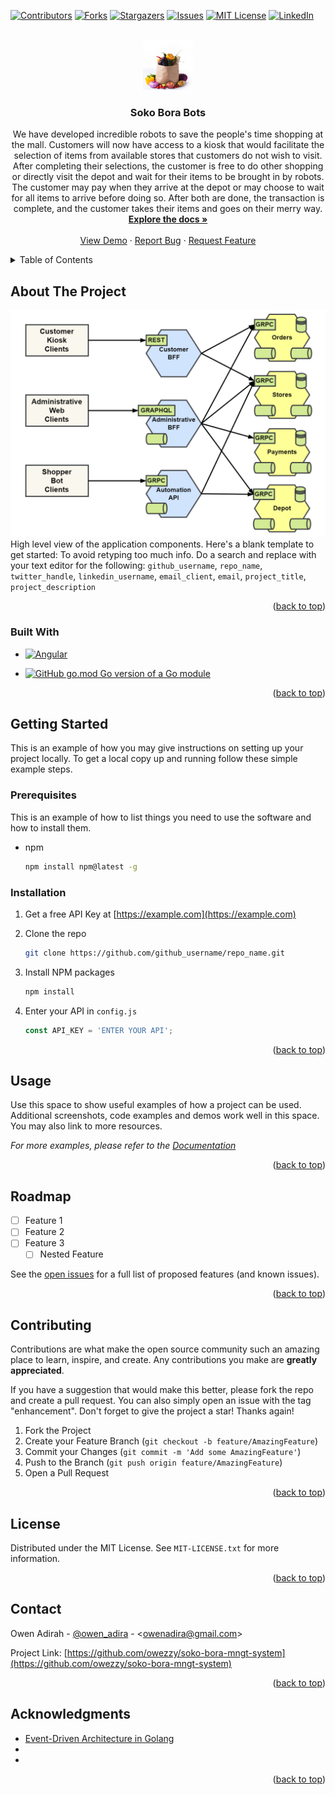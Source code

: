 <!-- Improved compatibility of back to top link: See: https://github.com/othneildrew/Best-README-Template/pull/73 -->
<a name="readme-top"></a>
<!--
*** Thanks for checking out the Best-README-Template. If you have a suggestion
*** that would make this better, please fork the repo and create a pull request
*** or simply open an issue with the tag "enhancement".
*** Don't forget to give the project a star!
*** Thanks again! Now go create something AMAZING! :D
-->

<!-- PROJECT SHIELDS -->
<!--
*** I'm using markdown "reference style" links for readability.
*** Reference links are enclosed in brackets [ ] instead of parentheses ( ).
*** See the bottom of this document for the declaration of the reference variables
*** for contributors-url, forks-url, etc. This is an optional, concise syntax you may use.
*** https://www.markdownguide.org/basic-syntax/#reference-style-links
-->
[![Contributors][contributors-shield]][contributors-url]
[![Forks][forks-shield]][forks-url]
[![Stargazers][stars-shield]][stars-url]
[![Issues][issues-shield]][issues-url]
[![MIT License][license-shield]][license-url]
[![LinkedIn][linkedin-shield]][linkedin-url]

<!-- PROJECT LOGO -->
<br />
<div align="center">
  <a href="https://github.com/owezzy/soko-bora-mngt-system">
    <img src="client/soko-bora-web-app/src/assets/images/logo/paper-bag.png" alt="Logo" width="80" height="80">
  </a>

<h3 align="center">Soko Bora Bots</h3>

  <p align="center">
We have developed incredible robots to save the people's time shopping at the mall. Customers will now have access to a kiosk that would facilitate the selection of items from available stores that customers do not wish to visit. After completing their selections, the customer is free to do other shopping or directly visit the depot and wait for their items to be brought in by robots. The customer may pay when they arrive at the depot or may choose to wait for all items to arrive before doing so. After both are done, the transaction is complete, and the customer takes their items and goes on their merry way.
    <br />
    <a href="https://github.comowezzy/soko-bora-mngt-system"><strong>Explore the docs »</strong></a>
    <br />
    <br />
    <a href="https://github.com/owezzy/soko-bora-mngt-system">View Demo</a>
    ·
    <a href="https://github.com/owezzy/soko-bora-mngt-system/issues">Report Bug</a>
    ·
    <a href="https://github.com/owezzy/soko-bora-mngt-system/issues">Request Feature</a>
  </p>
</div>

<!-- TABLE OF CONTENTS -->
<details>
  <summary>Table of Contents</summary>
  <ol>
    <li>
      <a href="#about-the-project">About The Project</a>
      <ul>
        <li><a href="#built-with">Built With</a></li>
      </ul>
    </li>
    <li>
      <a href="#getting-started">Getting Started</a>
      <ul>
        <li><a href="#prerequisites">Prerequisites</a></li>
        <li><a href="#installation">Installation</a></li>
      </ul>
    </li>
    <li><a href="#usage">Usage</a></li>
    <li><a href="#roadmap">Roadmap</a></li>
    <li><a href="#contributing">Contributing</a></li>
    <li><a href="#license">License</a></li>
    <li><a href="#contact">Contact</a></li>
    <li><a href="#acknowledgments">Acknowledgments</a></li>
  </ol>
</details>

<!-- ABOUT THE PROJECT -->
## About The Project

[![Product Name Screen Shot][product-screenshot]](https://example.com)
High level view of the application components.
Here's a blank template to get started: To avoid retyping too much info. Do a search and replace with your text editor for the following: `github_username`, `repo_name`, `twitter_handle`, `linkedin_username`, `email_client`, `email`, `project_title`, `project_description`

<p align="right">(<a href="#readme-top">back to top</a>)</p>

### Built With

* [![Angular][Angular.io]][Angular-url]

* [![GitHub go.mod Go version of a Go module](https://img.shields.io/github/go-mod/go-version/gomods/athens.svg)](https://github.com/gomods/athens)

<p align="right">(<a href="#readme-top">back to top</a>)</p>

<!-- GETTING STARTED -->
## Getting Started

This is an example of how you may give instructions on setting up your project locally.
To get a local copy up and running follow these simple example steps.

### Prerequisites

This is an example of how to list things you need to use the software and how to install them.

* npm

  ```sh
  npm install npm@latest -g
  ```

### Installation

1. Get a free API Key at [https://example.com](https://example.com)
2. Clone the repo

   ```sh
   git clone https://github.com/github_username/repo_name.git
   ```

3. Install NPM packages

   ```sh
   npm install
   ```

4. Enter your API in `config.js`

   ```js
   const API_KEY = 'ENTER YOUR API';
   ```

<p align="right">(<a href="#readme-top">back to top</a>)</p>

<!-- USAGE EXAMPLES -->
## Usage

Use this space to show useful examples of how a project can be used. Additional screenshots, code examples and demos work well in this space. You may also link to more resources.

_For more examples, please refer to the [Documentation](https://example.com)_

<p align="right">(<a href="#readme-top">back to top</a>)</p>

<!-- ROADMAP -->
## Roadmap

* [ ] Feature 1
* [ ] Feature 2
* [ ] Feature 3
  * [ ] Nested Feature

See the [open issues](https://github.com/owezzy/soko-bora-mngt-system/issues) for a full list of proposed features (and known issues).

<p align="right">(<a href="#readme-top">back to top</a>)</p>

<!-- CONTRIBUTING -->
## Contributing

Contributions are what make the open source community such an amazing place to learn, inspire, and create. Any contributions you make are **greatly appreciated**.

If you have a suggestion that would make this better, please fork the repo and create a pull request. You can also simply open an issue with the tag "enhancement".
Don't forget to give the project a star! Thanks again!

1. Fork the Project
2. Create your Feature Branch (`git checkout -b feature/AmazingFeature`)
3. Commit your Changes (`git commit -m 'Add some AmazingFeature'`)
4. Push to the Branch (`git push origin feature/AmazingFeature`)
5. Open a Pull Request

<p align="right">(<a href="#readme-top">back to top</a>)</p>

<!-- LICENSE -->
## License

Distributed under the MIT License. See `MIT-LICENSE.txt` for more information.

<p align="right">(<a href="#readme-top">back to top</a>)</p>

<!-- CONTACT -->
## Contact

Owen Adirah - [@owen_adira](https://twitter.com/owen_adira) - <<owenadira@gmail.com>>

Project Link: [https://github.com/owezzy/soko-bora-mngt-system](https://github.com/owezzy/soko-bora-mngt-system)

<p align="right">(<a href="#readme-top">back to top</a>)</p>

<!-- ACKNOWLEDGMENTS -->
## Acknowledgments

* [Event-Driven Architecture in Golang](https://download.packt.com/free-ebook/9781803238012)
* []()
* []()

<p align="right">(<a href="#readme-top">back to top</a>)</p>

<!-- MARKDOWN LINKS & IMAGES -->
<!-- https://www.markdownguide.org/basic-syntax/#reference-style-links -->
[contributors-shield]: https://img.shields.io/github/contributors/owezzy/soko-bora-mngt-system.svg?style=for-the-badge
[contributors-url]: https://github.com/owezzy/soko-bora-mngt-system/graphs/contributors
[forks-shield]: https://img.shields.io/github/forks/owezzy/soko-bora-mngt-system.svg?style=for-the-badge
[forks-url]: https://github.com/owezzy/soko-bora-mngt-system/network/members
[stars-shield]: https://img.shields.io/github/stars/owezzy/soko-bora-mngt-system.svg?style=for-the-badge
[stars-url]: https://github.com/owezzy/soko-bora-mngt-system/stargazers
[issues-shield]: https://img.shields.io/github/issues/owezzy/soko-bora-mngt-system.svg?style=for-the-badge
[issues-url]: https://github.com/owezzy/soko-bora-mngt-system/issues
[license-shield]: https://img.shields.io/github/license/owezzy/soko-bora-mngt-system.svg?style=for-the-badge
[license-url]: https://github.com/owezzy/soko-bora-mngt-system/blob/main/MIT-LICENSE.txt
[linkedin-shield]: https://img.shields.io/badge/-LinkedIn-black.svg?style=for-the-badge&logo=linkedin&colorB=555
[linkedin-url]: https://linkedin.com/in/owezzy
[product-screenshot]: internal/assets/High-level-application-components-view.png
[Angular.io]: https://img.shields.io/badge/Angular-DD0031?style=for-the-badge&logo=angular&logoColor=white
[Angular-url]: https://angular.io/
